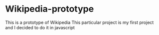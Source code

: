 # Wikipedia-prototype
This is a prototype of Wikipedia This particular project is my first project and I decided to do it in javascript
